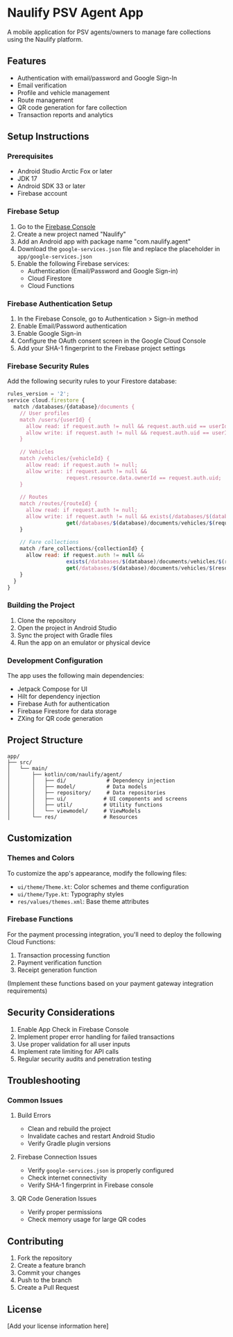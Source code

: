 # Naulify PSV Agent App

A mobile application for PSV agents/owners to manage fare collections using the Naulify platform.

## Features

- Authentication with email/password and Google Sign-In
- Email verification
- Profile and vehicle management
- Route management
- QR code generation for fare collection
- Transaction reports and analytics

## Setup Instructions

### Prerequisites

- Android Studio Arctic Fox or later
- JDK 17
- Android SDK 33 or later
- Firebase account

### Firebase Setup

1. Go to the [Firebase Console](https://console.firebase.google.com/)
2. Create a new project named "Naulify"
3. Add an Android app with package name "com.naulify.agent"
4. Download the `google-services.json` file and replace the placeholder in `app/google-services.json`
5. Enable the following Firebase services:
   - Authentication (Email/Password and Google Sign-in)
   - Cloud Firestore
   - Cloud Functions

### Firebase Authentication Setup

1. In the Firebase Console, go to Authentication > Sign-in method
2. Enable Email/Password authentication
3. Enable Google Sign-in
4. Configure the OAuth consent screen in the Google Cloud Console
5. Add your SHA-1 fingerprint to the Firebase project settings

### Firebase Security Rules

Add the following security rules to your Firestore database:

```javascript
rules_version = '2';
service cloud.firestore {
  match /databases/{database}/documents {
    // User profiles
    match /users/{userId} {
      allow read: if request.auth != null && request.auth.uid == userId;
      allow write: if request.auth != null && request.auth.uid == userId;
    }
    
    // Vehicles
    match /vehicles/{vehicleId} {
      allow read: if request.auth != null;
      allow write: if request.auth != null && 
                   request.resource.data.ownerId == request.auth.uid;
    }
    
    // Routes
    match /routes/{routeId} {
      allow read: if request.auth != null;
      allow write: if request.auth != null && exists(/databases/$(database)/documents/vehicles/$(request.resource.data.vehicleId)) &&
                   get(/databases/$(database)/documents/vehicles/$(request.resource.data.vehicleId)).data.ownerId == request.auth.uid;
    }
    
    // Fare collections
    match /fare_collections/{collectionId} {
      allow read: if request.auth != null && 
                   exists(/databases/$(database)/documents/vehicles/$(resource.data.vehicleId)) &&
                   get(/databases/$(database)/documents/vehicles/$(resource.data.vehicleId)).data.ownerId == request.auth.uid;
    }
  }
}
```

### Building the Project

1. Clone the repository
2. Open the project in Android Studio
3. Sync the project with Gradle files
4. Run the app on an emulator or physical device

### Development Configuration

The app uses the following main dependencies:

- Jetpack Compose for UI
- Hilt for dependency injection
- Firebase Auth for authentication
- Firebase Firestore for data storage
- ZXing for QR code generation

## Project Structure

```
app/
├── src/
│   └── main/
│       ├── kotlin/com/naulify/agent/
│       │   ├── di/             # Dependency injection
│       │   ├── model/          # Data models
│       │   ├── repository/     # Data repositories
│       │   ├── ui/            # UI components and screens
│       │   ├── util/          # Utility functions
│       │   └── viewmodel/     # ViewModels
│       └── res/               # Resources
```

## Customization

### Themes and Colors

To customize the app's appearance, modify the following files:

- `ui/theme/Theme.kt`: Color schemes and theme configuration
- `ui/theme/Type.kt`: Typography styles
- `res/values/themes.xml`: Base theme attributes

### Firebase Functions

For the payment processing integration, you'll need to deploy the following Cloud Functions:

1. Transaction processing function
2. Payment verification function
3. Receipt generation function

(Implement these functions based on your payment gateway integration requirements)

## Security Considerations

1. Enable App Check in Firebase Console
2. Implement proper error handling for failed transactions
3. Use proper validation for all user inputs
4. Implement rate limiting for API calls
5. Regular security audits and penetration testing

## Troubleshooting

### Common Issues

1. Build Errors
   - Clean and rebuild the project
   - Invalidate caches and restart Android Studio
   - Verify Gradle plugin versions

2. Firebase Connection Issues
   - Verify `google-services.json` is properly configured
   - Check internet connectivity
   - Verify SHA-1 fingerprint in Firebase console

3. QR Code Generation Issues
   - Verify proper permissions
   - Check memory usage for large QR codes

## Contributing

1. Fork the repository
2. Create a feature branch
3. Commit your changes
4. Push to the branch
5. Create a Pull Request

## License

[Add your license information here]
